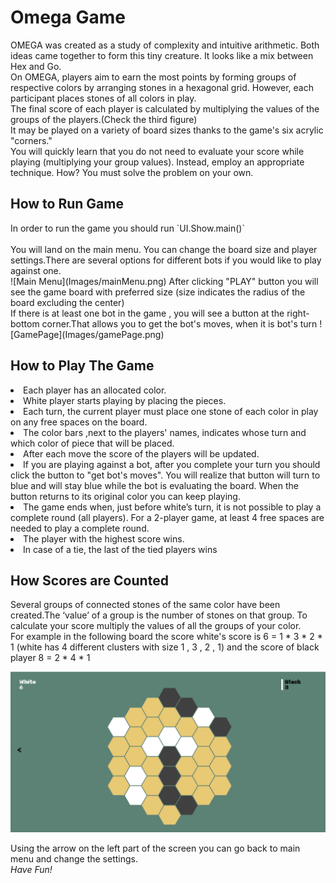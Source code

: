 <h1>Omega Game</h1>
OMEGA was created as a study of complexity and intuitive arithmetic. Both ideas came together to form this tiny creature. It looks like a mix between Hex and Go. <br />
On OMEGA, players aim to earn the most points by forming groups of respective colors by arranging stones in a hexagonal grid. However, each participant places stones of all colors in play. <br />
The final score of each player is calculated by multiplying the values of the groups of the players.(Check the third figure) <br />
It may be played on a variety of board sizes thanks to the game's six acrylic "corners." <br />
You will quickly learn that you do not need to evaluate your score while playing (multiplying your group values). Instead, employ an appropriate technique. How? You must solve the problem on your own.<br />

<h2>How to Run Game </h2>
In order to run the game you should run `UI.Show.main()` <br/><br/>
You will land on the main menu. You can change the board size and player settings.There are several options for different bots if you would like to play against one.<br/>
![Main Menu](Images/mainMenu.png)
After clicking "PLAY" button you will see the game board with preferred size (size indicates the radius of the board excluding the center)<br/>
If there is at least one bot in the game , you will see a button at the right-bottom corner.That allows you to get the bot's moves, when it is bot's turn
![GamePage](Images/gamePage.png)

<h2>How to Play The Game </h2>
<li> Each player has an allocated color.</li>
<li> White player starts playing by placing the pieces.</li>
<li> Each turn, the current player must place one stone of each color in play on any free spaces on the board.</li>
<li> The color bars ,next to the players' names, indicates whose turn and which color of piece that will be placed.</li>
<li> After each move the score of the players will be updated.</li>
<li> If you are playing against a bot, after you complete your turn you should click the button to "get bot's moves". You will realize that button will turn to blue and will stay blue while the bot is evaluating the board. When the button returns to its original color you can keep playing.</li>
<li> The game ends when, just before white’s turn, it is not possible to play a complete round (all players). For a 2-player game, at least 4 free spaces are needed to play a complete round. </li>
<li> The player with the highest score wins. </li>
<li> In case of a tie, the last of the tied players wins </li>
<h2>How Scores are Counted </h2>
Several groups of connected stones of the same color have been created.The ‘value’ of a group is the number of stones on that group. To calculate your score multiply the values of all the groups of your color.<br/>
For example in the following board the score white's score is 6 = 1 * 3 * 2 * 1 (white has 4 different clusters with size 1 , 3 , 2 , 1) and the score of black player 8 = 2 * 4 * 1 

![AfterSomeTurns](Images/afterSomeTurns.png)

Using the arrow on the left part of the screen you can go back to main menu and change the settings.<br />
_Have Fun!_





